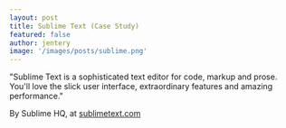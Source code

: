 ```yaml
---
layout: post
title: Sublime Text (Case Study)  
featured: false
author: jentery
image: '/images/posts/sublime.png'
---
```


"Sublime Text is a sophisticated text editor for code, markup and prose.
You'll love the slick user interface, extraordinary features and amazing performance." 

By Sublime HQ, at [sublimetext.com](https://www.sublimetext.com/)
